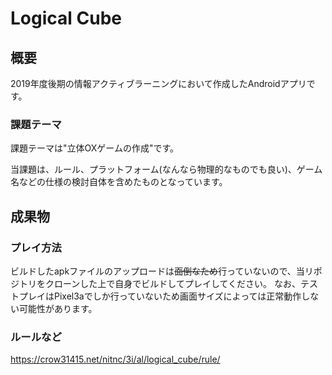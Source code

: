 # Logical Cube

## 概要

2019年度後期の情報アクティブラーニングにおいて作成したAndroidアプリです。

### 課題テーマ

課題テーマは"立体OXゲームの作成"です。

当課題は、ルール、プラットフォーム(なんなら物理的なものでも良い)、ゲーム名などの仕様の検討自体を含めたものとなっています。

## 成果物

### プレイ方法

ビルドしたapkファイルのアップロードは~~面倒なため~~行っていないので、当リポジトリをクローンした上で自身でビルドしてプレイしてください。
なお、テストプレイはPixel3aでしか行っていないため画面サイズによっては正常動作しない可能性があります。

### ルールなど

https://crow31415.net/nitnc/3i/al/logical_cube/rule/
